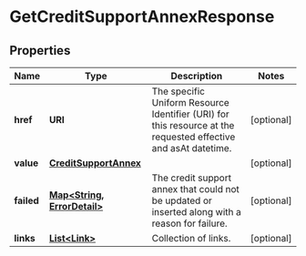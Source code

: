 

# GetCreditSupportAnnexResponse


## Properties

Name | Type | Description | Notes
------------ | ------------- | ------------- | -------------
**href** | **URI** | The specific Uniform Resource Identifier (URI) for this resource at the requested effective and asAt datetime. |  [optional]
**value** | [**CreditSupportAnnex**](CreditSupportAnnex.md) |  |  [optional]
**failed** | [**Map&lt;String, ErrorDetail&gt;**](ErrorDetail.md) | The credit support annex that could not be updated or inserted along with a reason for failure. |  [optional]
**links** | [**List&lt;Link&gt;**](Link.md) | Collection of links. |  [optional]



